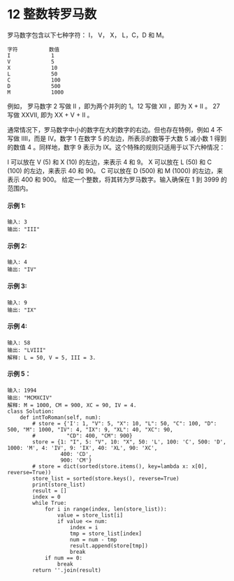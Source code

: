 # 12 整数转罗马数




罗马数字包含以下七种字符： I， V， X， L，C，D 和 M。

```
字符          数值
I             1
V             5
X             10
L             50
C             100
D             500
M             1000
```

例如， 罗马数字 2 写做 II ，即为两个并列的 1。12 写做 XII ，即为 X + II 。 27 写做 XXVII, 即为 XX + V + II 。

通常情况下，罗马数字中小的数字在大的数字的右边。但也存在特例，例如 4 不写做 IIII，而是 IV。数字 1 在数字 5 的左边，所表示的数等于大数 5 减小数 1 得到的数值 4 。同样地，数字 9 表示为 IX。这个特殊的规则只适用于以下六种情况：

I 可以放在 V (5) 和 X (10) 的左边，来表示 4 和 9。 X 可以放在 L (50) 和 C (100) 的左边，来表示 40 和 90。 C 可以放在 D (500) 和 M (1000) 的左边，来表示 400 和 900。 给定一个整数，将其转为罗马数字。输入确保在 1 到 3999 的范围内。

#### 示例 1:

```
输入: 3
输出: "III"
```

#### 示例 2:

```
输入: 4
输出: "IV"
```

#### 示例 3:

```
输入: 9
输出: "IX"
```

#### 示例 4:

```
输入: 58
输出: "LVIII"
解释: L = 50, V = 5, III = 3.
```

#### 示例 5：

```
输入: 1994
输出: "MCMXCIV"
解释: M = 1000, CM = 900, XC = 90, IV = 4.
class Solution:
    def intToRoman(self, num):
        # store = {'I': 1, "V": 5, "X": 10, "L": 50, "C": 100, "D": 500, "M": 1000, "IV": 4, "IX": 9, "XL": 40, "XC": 90,
        #          "CD": 400, "CM": 900}
        store = {1: "I", 5: "V", 10: "X", 50: 'L', 100: 'C', 500: 'D', 1000: 'M', 4: 'IV', 9: 'IX', 40: 'XL', 90: 'XC',
                 400: 'CD',
                 900: 'CM'}
        # store = dict(sorted(store.items(), key=lambda x: x[0], reverse=True))
        store_list = sorted(store.keys(), reverse=True)
        print(store_list)
        result = []
        index = 0
        while True:
            for i in range(index, len(store_list)):
                value = store_list[i]
                if value <= num:
                    index = i
                    tmp = store_list[index]
                    num = num - tmp
                    result.append(store[tmp])
                    break
            if num == 0:
                break
        return ''.join(result)
```
